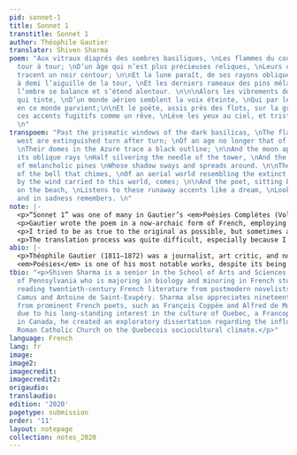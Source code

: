 ```yaml
---
pid: sonnet-1
title: Sonnet 1
transtitle: Sonnet 1
author: Théophile Gautier
translator: Shiven Sharma
poem: "Aux vitraux diaprés des sombres basiliques, \nLes flammes du couchant s’éteignent
  tour à tour; \nD’un âge qui n’est plus précieuses reliques, \nLeurs dômes dans l’azur
  tracent un noir contour; \n\nEt la lune paraît, de ses rayons obliques \nArgentant
  à demi l’aiguille de la tour, \nEt les derniers rameaux des pins mélancoliques \nDont
  l’ombre se balance et s’étend alentour. \n\n\nAlors les vibrements de la cloche
  qui tinte, \nD’un monde aérien semblent la voix éteinte, \nQui par le vent portée
  en ce monde parvient;\n\nEt le poëte, assis près des flots, sur la grève, \nÉcoute
  ces accents fugitifs comme un rêve, \nLève les yeux au ciel, et triste se souvient.
  \n"
transpoem: "Past the prismatic windows of the dark basilicas, \nThe flames of the
  west are extinguished turn after turn; \nOf an age no longer that of precious relics,
  \nTheir domes in the Azure trace a black outline; \n\nAnd the moon appears, with
  its oblique rays \nHalf silvering the needle of the tower, \nAnd the last branches
  of melancholic pines \nWhose shadow sways and spreads around. \n\nThen the vibrations
  of the bell that chimes, \nOf an aerial world resembling the extinct voice, \nWhich,
  by the wind carried to this world, comes; \n\nAnd the poet, sitting by the waves,
  on the beach, \nListens to these runaway accents like a dream, \nLooks up to heaven,
  and in sadness remembers. \n"
note: |-
  <p>“Sonnet 1” was one of many in Gautier’s <em>Poésies Complètes (Volume I)</em>, published in 1889 by the Charpentier Library. The sonnet is the first of seven in the volume and is quite possibly the most thematically profound. “Sonnet 1” is a nostalgic reflection of the past, filled with memories of the ornate and grandiose basilicas that Gautier encountered in his youth. Gautier describes various features of these basilicas, such as their multicolored stained-glass windows, the beautiful silver coating on the church pinnacle, and the pleasant chimes of their church bells. This sonnet is rich with imagery as it activates an entwinement of senses (i.e. aural and visual), giving the reader an almost synaesthetic experience.</p>
  <p>Gautier wrote the poem in a now-archaic form of French, employing some words and phrases that are not used today, such as <em>poëte</em> (line 12) and <em>Argentant à demi</em> (line 6). As such, it took some time to translate the piece and understand the poem’s context and phrasing. The term <em>poëte</em>, whose modern French counterpart is <em>poète</em>, translates to “poet.” The expression <em>argentant à demi</em> refers to the literal act of coating half of an object with a reflective substance (e.g. silver) and is now an idiom that means “to recover money.”</p>
  <p>I tried to be as true to the original as possible, but sometimes altered the wording for the sake of clarity. For instance, the literal translation of line 1 is “Through the multi-coloured stain-glass windows of the gloomy basilica.” This is too complex, and actually draws focus away from the synaesthetic imagery that underlies the setting. The expression “prismatic windows,” though it does not fully capture the intended meaning, allows for the interpretation of stained-glass windows within the context of the basilica setting. Furthermore, there are modern expressions in the French that sound awkward when translated into English. Literally, line 14 translates to “Looks up to heaven, and sad remembers.” Without the addition of “in” and replacement of “sad” with “sadness,” it seems that Gautier personifies sadness, which couldn’t be further from the intended purpose. In fact, Gautier wanted to depict the melancholic internal reflection of a poet that was situated on a beach, gazing into the sky.</p>
  <p>The translation process was quite difficult, especially because I had to decide between translating literally or changing the phrasing of the original. With the former, I risked losing coherence and creating confusion, while with the latter, I risked losing Gautier’s intended meaning. I tried my best to find the most accurate translations of the diction and idioms employed in the original work. Thus, the actual translation of the work is not the source of difficulty, especially if one is familiar with French, but the real problem arises from efforts to capture the ideas and meanings originally conveyed by Gautier. In order to do so, one must be precise in one’s use of language and make sure that changes of phrasing do not result in an alternative interpretation of the text. I feel great about this translation as I believe I communicated the original meanings and themes expressed in Gautier’s “Sonnet 1.”</p>
abio: |-
  <p>Théophile Gautier (1811–1872) was a journalist, art critic, and novelist, but most importantly, he was a poet. Living in Paris for most of his life, he spent much of his time pondering the nuanced and free-flowing nature of the arts, especially paintings and architecture. However, after attending Collège Charlemagne, he became an early proponent of Romanticism and, accordingly, turned to poetry, publishing his first poetry collection, <em>Poésies</em>, in 1830.
  <em>Poésies</em> is one of his most notable works, despite its being primarily an attempt to imitate other, more established Romantic poets, such as Victor Hugo. In the forty-two-poem collection, which includes “Sonnet 1,” Gautier displays his artistic prowess through variation of verse forms, vivid imagery, and sound internal reflection. “Sonnet 1,” in particular, was written by Gautier at the height of Romanticism, and therefore presents a synthesis of several themes present during the movement, such as supernaturalism, the sublime, and Hellenism. Interestingly, after the publication of <em>Poésies</em>, Gautier once more shifted his artistic stance. Rather than the utilitarian artistic philosophy of Romanticism, he came to prefer the more aesthetic artistic philosophy of <em>art pour l’art</em> or “art for art’s sake.” Nevertheless, Gautier is one of the best poets of his time and his voice deserves to be heard by all, irrespective of language </p>
tbio: "<p>Shiven Sharma is a senior in the School of Arts and Sciences at the University
  of Pennsylvania who is majoring in biology and minoring in French studies. He enjoys
  reading twentieth-century French literature from postmodern novelists, such as Albert
  Camus and Antoine de Saint-Exupéry. Sharma also appreciates nineteenth-century poetry
  from prominent French poets, such as François Coppée and Alfred de Musset. Furthermore,
  due to his long-standing interest in the culture of Quebec, a Francophone province
  in Canada, he created an exploratory dissertation regarding the influence of the
  Roman Catholic Church on the Quebecois sociocultural climate.</p>"
language: French
lang: fr
image:
image2:
imagecredit:
imagecredit2:
origaudio:
translaudio:
edition: '2020'
pagetype: submission
order: '11'
layout: notepage
collection: notes_2020
---
```

